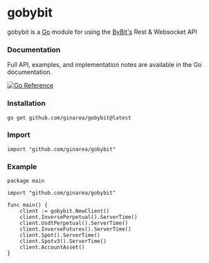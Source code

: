 # gobybit

gobybit is a [Go](http://golang.org/) module for using the [ByBit's](https://www.bybit.com/) Rest & Websocket API


### Documentation

Full API, examples, and implementation notes are available in the Go
documentation.

[![Go Reference](https://pkg.go.dev/badge/github.com/ginarea/gobybit.svg)](https://pkg.go.dev/github.com/ginarea/gobybit)

### Installation

    go get github.com/ginarea/gobybit@latest

### Import

    import "github.com/ginarea/gobybit"

### Example
```
package main

import "github.com/ginarea/gobybit"

func main() {
    client := gobybit.NewClient()
    client.InversePerpetual().ServerTime()
    client.UsdtPerpetual().ServerTime()
    client.InverseFutures().ServerTime()
    client.Spot().ServerTime()
    client.Spotv3().ServerTime()
    client.AccountAsset()
}
```
